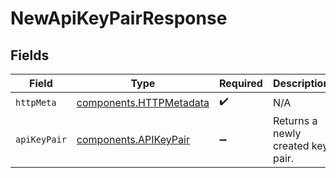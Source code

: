 # NewApiKeyPairResponse


## Fields

| Field                                                              | Type                                                               | Required                                                           | Description                                                        |
| ------------------------------------------------------------------ | ------------------------------------------------------------------ | ------------------------------------------------------------------ | ------------------------------------------------------------------ |
| `httpMeta`                                                         | [components.HTTPMetadata](../../models/components/httpmetadata.md) | :heavy_check_mark:                                                 | N/A                                                                |
| `apiKeyPair`                                                       | [components.APIKeyPair](../../models/components/apikeypair.md)     | :heavy_minus_sign:                                                 | Returns a newly created key pair.                                  |
